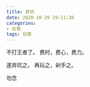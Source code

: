 ```yaml
---
title: 弃坑
date: 2020-10-29 19:11:38
categories: 
- 日常
tags: 日常
---
```

不打王者了。
费时，费心，费力。

遂弃坑之。
再玩之，剁手之。

勿念